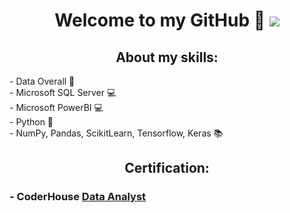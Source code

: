 <div align="center">
<h1 align="center">Welcome to my GitHub 👋
<img src="https://www.nextibs.com/wp-content/uploads/2021/12/seguridad-informatica-1024x439.jpeg">
<br>

## About my skills:
<div align="left">
- Data Overall 📝
  <div align="left">
- Microsoft SQL Server 💻
<div align="left">
- Microsoft PowerBI 💻
  <div align="left">
- Python 🐍
    <div align="left">
- NumPy, Pandas, ScikitLearn, Tensorflow, Keras 📚
<br>

<h2 align="center">Certification:
  <h3 align="left">
- CoderHouse <a href="https://www.coderhouse.com/certificados/62f40d0901f1060024693bb2">Data Analyst</a>
